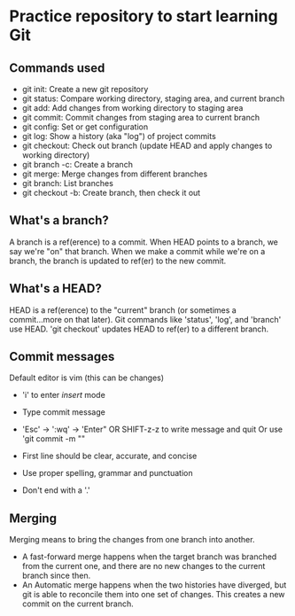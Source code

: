 # Practice repository to start learning Git

## Commands used

- git init: Create a new git repository
- git status: Compare working directory, staging area, and current branch
- git add: Add changes from working directory to staging area
- git commit: Commit changes from staging area to current branch
- git config: Set or get configuration
- git log: Show a history (aka "log") of project commits
- git checkout: Check out branch (update HEAD and apply changes to working directory)
- git branch -c: Create a branch
- git merge: Merge changes from different branches
- git branch: List branches
- git checkout -b: Create branch, then check it out

## What's a branch?

A branch is a ref(erence) to a commit. When HEAD points to a branch, we say we're "on" that branch. When we make a commit while we're on a branch, the branch is updated to ref(er) to the new commit.

## What's a HEAD?

HEAD is a ref(erence) to the "current" branch (or sometimes a commit...more on that later). Git commands like 'status', 'log', and 'branch' use HEAD. 'git checkout' updates HEAD to ref(er) to a different branch.

## Commit messages

Default editor is vim (this can be changes)
  - 'i' to enter *insert* mode
  - Type commit message
  - 'Esc' -> ':wq' -> 'Enter" OR SHIFT-z-z to write message and quit
Or use 'git commit -m "<message>"

- First line should be clear, accurate, and concise
- Use proper spelling, grammar and punctuation
- Don't end with a '.'

## Merging

Merging means to bring the changes from one branch into another.

- A fast-forward merge happens when the target branch was branched from the current one, and there are no new changes to the current branch since then.
- An Automatic merge happens when the two histories have diverged, but git is able to reconcile them into one set of changes. This creates a new commit on the current branch.